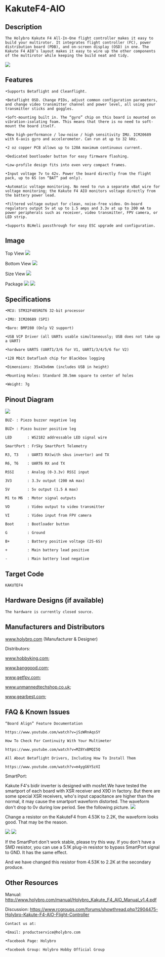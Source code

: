 # KakuteF4-AIO

## Description

`The Holybro Kakute F4 All-In-One flight controller makes it easy to build your multirotor. It integrates flight controller (FC), power distribution board (PDB), and on-screen display (OSD) in one. The Kakute F4 AIO’s layout makes it easy to wire up the other components of the multirotor while keeping the build neat and tidy.`

![](https://github.com/jamming/image/blob/master/kakuteF4-package1.jpg?raw=true)

## Features

`•Supports Betaflight and Cleanflight.`

`•Betaflight OSD. Change PIDs, adjust common configuration parameters, and change video transmitter channel and power level, all using your transmitter sticks and goggles.`

`•Soft-mounting built in. The “gyro” chip on this board is mounted on vibration-isolating foam. This means that there is no need to soft-mount the board itself.`

`•New high-performance / low-noise / high sensitivity IMU. ICM20689 with 6-axis gyro and accelerometer. Can run at up to 32 kHz.`

`•2 oz copper PCB allows up to 120A maximum continuous current.`

`•Dedicated bootloader button for easy firmware flashing.`

`•Low-profile design fits into even very compact frames.`

`•Input voltage 7v to 42v. Power the board directly from the flight pack, up to 6S (on “BAT” pad only).`

`•Automatic voltage monitoring. No need to run a separate vBat wire for voltage monitoring; the Kakute F4 AIO monitors voltage directly from the battery power lead.`

`•Filtered voltage output for clean, noise-free video. On-board regulators output 5v at up to 1.5 amps and 3.3v at up to 200 mA to power peripherals such as receiver, video transmitter, FPV camera, or LED strip.`

`•Supports BLHeli passthrough for easy ESC upgrade and configuration.`

## Image

Top View
![](https://github.com/jamming/image/blob/master/kakuteF4aio-top.jpg?raw=true)

Bottom View
![](https://github.com/jamming/image/blob/master/kakuteF4aio-bottom.jpg?raw=true)

Size View
![](https://github.com/jamming/image/blob/master/kakuteF4-side.jpg?raw=true)

Package
![](https://github.com/jamming/image/blob/master/kakuteF4-package2.jpg?raw=true)
![](https://github.com/jamming/image/blob/master/kakuteF4-package3.jpg?raw=true)

## Specifications

`•MCU: STM32F405RGT6 32-bit processor`

`•IMU: ICM20689 (SPI)`

`•Baro: BMP280 (Only V2 support)`

`•USB VCP Driver (all UARTs usable simultaneously; USB does not take up a UART)`

`•hardware UARTS (UART1/3/6 for V1, UART1/3/4/5/6 for V2)`

`•128 Mbit Dataflash chip for Blackbox logging`

`•Dimensions: 35x43x6mm (includes USB in height)`

`•Mounting Holes: Standard 30.5mm square to center of holes `

`•Weight: 7g`

## Pinout Diagram

![](https://github.com/jamming/image/blob/master/kakuteF4-size.jpg?raw=true)

`BUZ- : Piezo buzzer negative leg`

`BUZ+ : Piezo buzzer positive leg`

`LED       : WS2182 addressable LED signal wire`

`SmartPort : FrSky SmartPort Telemetry`

`R3, T3    : UART3 RX(with sbus invertor) and TX`

`R6, T6    : UART6 RX and TX`

`RSSI      : Analog (0-3.3v) RSSI input`

`3V3       : 3.3v output (200 mA max)`

`5V        : 5v output (1.5 A max)`

`M1 to M6  : Motor signal outputs`

`VO        : Video output to video transmitter`

`VI        : Video input from FPV camera`

`Boot      : Bootloader button`

`G         : Ground`

`B+        : Battery positive voltage (2S-6S)`

`+         : Main battery lead positive`

`-         : Main battery lead negative`

## Target Code

`KAKUTEF4`

## Hardware Designs (if available)

`The hardware is currently closed source.`

## Manufacturers and Distributors

www.holybro.com (Manufacturer & Designer)

Distributors:

www.hobbyking.com;

www.banggood.com;

www.getfpv.com;

www.unmannedtechshop.co.uk;

www.gearbest.com;

## FAQ & Known Issues

`“Board Align” Feature Documentation`

`https://www.youtube.com/watch?v=jSzWRnAqsSY`

`How To Check For Continuity With Your Multimeter`

`https://www.youtube.com/watch?v=MZ8YxBMQI5Q`

`All About Betaflight Drivers, Including How To Install Them`

`https://www.youtube.com/watch?v=m4ygG6Y5zXI`

SmartPort:

Kakute F4's bidir inverter is designed with mosfet.We have tested the smartport of each board with XSR receiver and X9D in factory. But there are some special XSR receivers, who's input capacitance are higher than the normal, it may cause the smartport waveform distorted. The waveform don't drop to 0v during low period. See the following picture.
![](https://github.com/jamming/image/blob/master/waveform.png?raw=true)

Change a resistor on the KakuteF4 from 4.53K to 2.2K, the waveform looks good. That may be the reason.

![](https://github.com/jamming/image/blob/master/smartport.png?raw=true)
![](https://github.com/jamming/image/blob/master/waveform2.png?raw=true)

If the SmartPort don't work stable, please try this way. If you don't have a SMD resistor, you can use a 5.1K plug-in resistor to bypass SmartPort signal to GND. It has the same effect.

And we have changed this resistor from 4.53K to 2.2K at the secondary produce.

## Other Resources

Manual:
http://www.holybro.com/manual/Holybro_Kakute_F4_AIO_Manual_v1.4.pdf

Discussion:
https://www.rcgroups.com/forums/showthread.php?2904475-Holybro-Kakute-F4-AIO-Flight-Controller

`Contact us at:`

`•Email: productservice@holybro.com`

`•Facebook Page: Holybro`

`•Facebook Group: Holybro Hobby Official Group`
